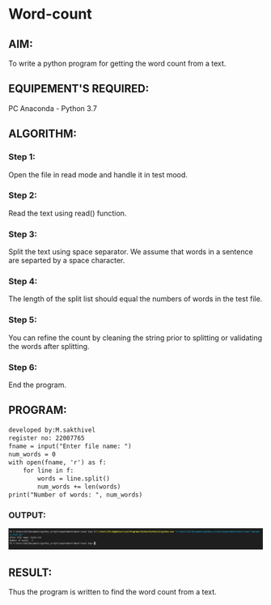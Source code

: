 # Word-count
## AIM:
To write a python program for getting the word count from a text.
## EQUIPEMENT'S REQUIRED: 
PC
Anaconda - Python 3.7
## ALGORITHM: 
### Step 1:
Open the file in read mode and handle it in test mood.

### Step 2: 
Read the text using read() function.
 
### Step 3: 
Split the text using space separator. We assume that words in a sentence are separted by a space character.

### Step 4:  
The length of the split list should equal the numbers of words in the test file.

### Step 5: 
You can refine the count by cleaning the string prior to splitting or validating the words after splitting.

### Step 6: 
End the program.

## PROGRAM:
```
developed by:M.sakthivel
register no: 22007765
fname = input("Enter file name: ")
num_words = 0
with open(fname, 'r') as f:
    for line in f:
        words = line.split()
        num_words += len(words)
print("Number of words: ", num_words)
```


### OUTPUT:
![OUTPUT](Screenshot_20230126_102628.png)


## RESULT:
Thus the program is written to find the word count from a text.

